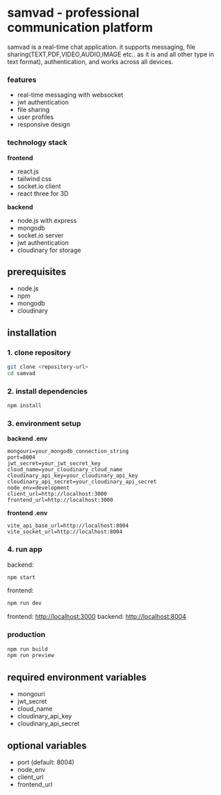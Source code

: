 # samvad - professional communication platform

samvad is a real-time chat application. it supports messaging, file sharing(TEXT,PDF,VIDEO,AUDIO,IMAGE etc.. as it is and all other type in text format), authentication, and works across all devices.



### features

* real-time messaging with websocket
* jwt authentication
* file sharing
* user profiles
* responsive design

### technology stack

**frontend**

* react.js 
* tailwind css
* socket.io client
* react three for 3D

**backend**

* node.js with express
* mongodb
* socket.io server
* jwt authentication
* cloudinary for storage

## prerequisites

* node.js 
* npm 
* mongodb 
* cloudinary 

## installation

### 1. clone repository

```bash
git clone <repository-url>
cd samvad
```

### 2. install dependencies

```bash
npm install
```

### 3. environment setup

**backend .env**

```env
mongouri=your_mongodb_connection_string
port=8004
jwt_secret=your_jwt_secret_key
cloud_name=your_cloudinary_cloud_name
cloudinary_api_key=your_cloudinary_api_key
cloudinary_api_secret=your_cloudinary_api_secret
node_env=development
client_url=http://localhost:3000
frontend_url=http://localhost:3000
```

**frontend .env**

```env
vite_api_base_url=http://localhost:8004
vite_socket_url=http://localhost:8004
```

### 4. run app

backend:

```bash
npm start
```

frontend:

```bash
npm run dev
```

frontend: [http://localhost:3000](http://localhost:3000)
backend: [http://localhost:8004](http://localhost:8004)

### production

```bash
npm run build
npm run preview
```

## required environment variables

* mongouri
* jwt\_secret
* cloud\_name
* cloudinary\_api\_key
* cloudinary\_api\_secret

## optional variables

* port (default: 8004)
* node\_env
* client\_url
* frontend\_url
